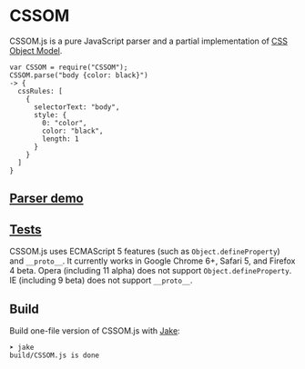 # CSSOM

CSSOM.js is a pure JavaScript parser and a partial implementation of [CSS Object Model](http://dev.w3.org/csswg/cssom/). 

    var CSSOM = require("CSSOM");
    CSSOM.parse("body {color: black}")
    -> {
      cssRules: [
        {
          selectorText: "body",
          style: {
            0: "color",
            color: "black",
            length: 1
          }
        }
      ]
    }


## [Parser demo](http://nv.github.com/CSSOM/docs/parse.html)


## [Tests](http://nv.github.com/CSSOM/test/)

CSSOM.js uses ECMAScript 5 features (such as `Object.defineProperty`) and `__proto__`. It currently works in Google Chrome 6+, Safari 5, and Firefox 4 beta. Opera (including 11 alpha) does not support `Object.defineProperty`. IE (including 9 beta) does not support `__proto__`.


## Build

Build one-file version of CSSOM.js with [Jake](http://github.com/mde/node-jake):

    ➤ jake
    build/CSSOM.js is done
